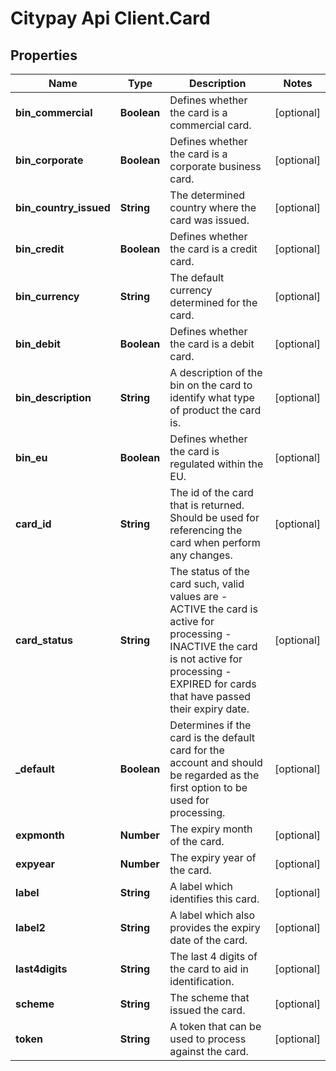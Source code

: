 # Citypay Api Client.Card

## Properties

Name | Type | Description | Notes
------------ | ------------- | ------------- | -------------
**bin_commercial** | **Boolean** | Defines whether the card is a commercial card. | [optional] 
**bin_corporate** | **Boolean** | Defines whether the card is a corporate business card. | [optional] 
**bin_country_issued** | **String** | The determined country where the card was issued. | [optional] 
**bin_credit** | **Boolean** | Defines whether the card is a credit card. | [optional] 
**bin_currency** | **String** | The default currency determined for the card. | [optional] 
**bin_debit** | **Boolean** | Defines whether the card is a debit card. | [optional] 
**bin_description** | **String** | A description of the bin on the card to identify what type of product the card is. | [optional] 
**bin_eu** | **Boolean** | Defines whether the card is regulated within the EU. | [optional] 
**card_id** | **String** | The id of the card that is returned. Should be used for referencing the card when perform any changes. | [optional] 
**card_status** | **String** | The status of the card such, valid values are  - ACTIVE the card is active for processing  - INACTIVE the card is not active for processing  - EXPIRED for cards that have passed their expiry date.  | [optional] 
**_default** | **Boolean** | Determines if the card is the default card for the account and should be regarded as the first option to be used for processing. | [optional] 
**expmonth** | **Number** | The expiry month of the card. | [optional] 
**expyear** | **Number** | The expiry year of the card. | [optional] 
**label** | **String** | A label which identifies this card. | [optional] 
**label2** | **String** | A label which also provides the expiry date of the card. | [optional] 
**last4digits** | **String** | The last 4 digits of the card to aid in identification. | [optional] 
**scheme** | **String** | The scheme that issued the card. | [optional] 
**token** | **String** | A token that can be used to process against the card. | [optional] 


